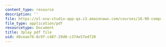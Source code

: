```yaml
---
content_type: resource
description: ''
file: https://ol-ocw-studio-app-qa.s3.amazonaws.com/courses/16-90-computational-methods-in-aerospace-engineering-spring-2014/d8ceae768c9fc48729d0c374e57ed720_B4ueTZZZG0E.pdf
file_type: application/pdf
resourcetype: Document
title: 3play pdf file
uid: d8ceae76-8c9f-c487-29d0-c374e57ed720
---
```


